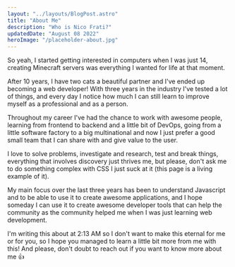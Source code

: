 ```yaml
---
layout: "../layouts/BlogPost.astro"
title: "About Me"
description: "Who is Nico Frati?"
updatedDate: "August 08 2022"
heroImage: "/placeholder-about.jpg"
---
```


So yeah, I started getting interested in computers when I was just 14, creating Minecraft servers was everything I wanted for life at that moment.

After 10 years, I have two cats a beautiful partner and I've ended up becoming a web developer! With three years in the industry I've tested a lot of things, and every day I notice how much I can still learn to improve myself as a professional and as a person.

Throughout my career I've had the chance to work with awesome people, learning from frontend to backend and a little bit of DevOps, going from a little software factory
to a big multinational and now I just prefer a good small team that I can share with and give value to the user.

I love to solve problems, investigate and research, test and break things, everything that involves discovery just thrives me, but please, don't ask me to do
something complex with CSS I just suck at it (this page is a living example of it).

My main focus over the last three years has been to understand Javascript and to be able to use it to create awesome applications, and I hope someday I can
use it to create awesome developer tools that can help the community as the community helped me when I was just learning web development.

I'm writing this about at 2:13 AM so I don't want to make this eternal for me or for you, so I hope you managed to learn a little bit more from me with this!
And please, don't doubt to reach out if you want to know more about me 👍
